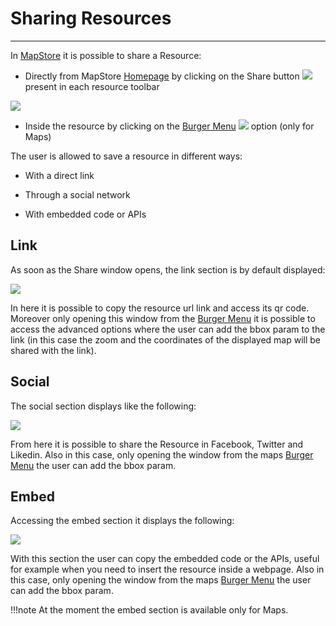 # Sharing Resources
*******************

In [MapStore](https://mapstore.geo-solutions.it/mapstore/#/) it is possible to share a Resource:

* Directly from MapStore [Homepage](home-page.md) by clicking on the Share button <img src="../img/button/share.jpg" class="ms-docbutton"/> present in each resource toolbar

<img src="../img/share/share_cards.jpg" class="ms-docimage"  style="max-width:400px;"/>

* Inside the resource by clicking on the [Burger Menu](menu-bar.md#burger-menu) <img src="../img/button/sharebm.jpg" class="ms-docbutton" style="max-height:25px;"/> option (only for Maps)

The user is allowed to save a resource in different ways:

* With a direct link

* Through a social network

* With embedded code or APIs

## Link

As soon as the Share window opens, the link section is by default displayed:

<img src="../img/share/share_window.jpg" class="ms-docimage"  style="max-width:400px;"/>

In here it is possible to copy the resource url link and access its qr code. Moreover only opening this window from the [Burger Menu](menu-bar.md#burger-menu) it is possible to access the advanced options where the user can add the bbox param to the link (in this case the zoom and the coordinates of the displayed map will be shared with the link).

## Social

The social section displays like the following:

<img src="../img/share/social.jpg" class="ms-docimage"  style="max-width:400px;"/>

From here it is possible to share the Resource in Facebook, Twitter and Likedin. Also in this case, only opening the window from the maps [Burger Menu](menu-bar.md#burger-menu) the user can add the bbox param.

## Embed

Accessing the embed section it displays the following: 

<img src="../img/share/embed.jpg" class="ms-docimage"  style="max-width:400px;"/>

With this section the user can copy the embedded code or the APIs, useful for example when you need to insert the resource inside a webpage. Also in this case, only opening the window from the maps [Burger Menu](menu-bar.md#burger-menu) the user can add the bbox param.

!!!note
    At the moment the embed section is available only for Maps.
